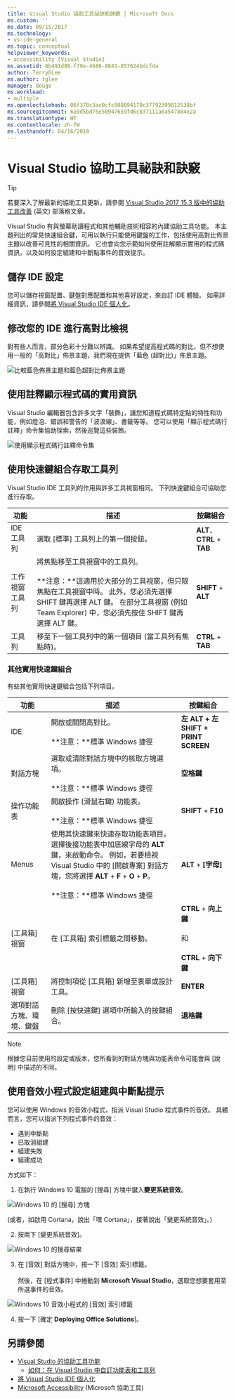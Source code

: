 ```yaml
---
title: Visual Studio 協助工具祕訣和訣竅 | Microsoft Docs
ms.custom: ''
ms.date: 09/15/2017
ms.technology:
- vs-ide-general
ms.topic: conceptual
helpviewer_keywords:
- accessibility [Visual Studio]
ms.assetid: 6b491d88-f79e-4686-8841-857624bdcfda
author: TerryGLee
ms.author: tglee
manager: douge
ms.workload:
- multiple
ms.openlocfilehash: 06f378c3ac0cfc808094170c37792399812538bf
ms.sourcegitcommit: 6a9d5bd75e50947659fd6c837111a6a547884e2a
ms.translationtype: HT
ms.contentlocale: zh-TW
ms.lasthandoff: 04/16/2018
---
```

# <a name="accessibility-tips-and-tricks-for-visual-studio"></a>Visual Studio 協助工具祕訣和訣竅
> [!TIP]
> 若要深入了解最新的協助工具更新，請參閱 [Visual Studio 2017 15.3 版中的協助工具改善](https://blogs.msdn.microsoft.com/visualstudio/2017/08/14/accessibility-improvements-in-visual-studio-2017-version-15-3/) \(英文\) 部落格文章。

Visual Studio 有與螢幕助讀程式和其他輔助技術相容的內建協助工具功能。 本主題列出的常見快速組合鍵，可用以執行只能使用鍵盤的工作，包括使用高對比佈景主題以改善可見性的相關資訊。 它也會向您示範如何使用註解顯示實用的程式碼資訊，以及如何設定組建和中斷點事件的音效提示。

## <a name="save-your-ide-settings"></a>儲存 IDE 設定  
 您可以儲存視窗配置、鍵盤對應配置和其他喜好設定，來自訂 IDE 體驗。 如需詳細資訊，請參閱[將 Visual Studio IDE 個人化](../../ide/personalizing-the-visual-studio-ide.md)。  

## <a name="modify-your-ide-for-high-contrast-viewing"></a>修改您的 IDE 進行高對比檢視
對有些人而言，部分色彩十分難以辨識。 如果希望提高程式碼的對比，但不想使用一般的「高對比」佈景主題，我們現在提供「藍色 (超對比)」佈景主題。

  ![比較藍色佈景主題和藍色超對比佈景主題](media/blue-extra-contrast-theme.png "看到藍色佈景主題和藍色超對比佈景主題之間的差異")

## <a name="use-annotations-to-reveal-useful-information-about-your-code"></a>使用註釋顯示程式碼的實用資訊

Visual Studio 編輯器包含許多文字「裝飾」，讓您知道程式碼特定點的特性和功能，例如燈泡、錯誤和警告的「波浪線」、書籤等等。 您可以使用「顯示程式碼行註釋」命令集協助探索，然後巡覽這些裝飾。

  ![使用顯示程式碼行註釋命令集](media/show-line-annotations-command-set.png "示範如何設定顯示程式碼行註釋命令集")

## <a name="access-toolbars-by-using-shortcut-key-combinations"></a>使用快速鍵組合存取工具列
Visual Studio IDE 工具列的作用與許多工具視窗相同。 下列快速鍵組合可協助您進行存取。

|功能|描述|按鍵組合|  
|-------------|-----------------|---------------------|  
|IDE 工具列|選取 [標準] 工具列上的第一個按鈕。|**ALT**、**CTRL** + **TAB**|  
|工作視窗工具列|將焦點移至工具視窗中的工具列。 <br> <br> **注意：**這適用於大部分的工具視窗，但只限焦點在工具視窗中時。 此外，您必須先選擇 SHIFT 鍵再選擇 ALT 鍵。 在部分工具視窗 (例如 Team Explorer) 中，您必須先按住 SHIFT 鍵再選擇 ALT 鍵。|**SHIFT** + **ALT**|
|工具列|移至下一個工具列中的第一個項目 (當工具列有焦點時)。|**CTRL** + **TAB**|

### <a name="other-useful-shortcut-key-combinations"></a>其他實用快速鍵組合  
有些其他實用快速鍵組合包括下列項目。

|功能|描述|按鍵組合|  
|-------------|-----------------|---------------------|  
|IDE|開啟或關閉高對比。 <br> <br> **注意：**標準 Windows 捷徑|**左 ALT + 左 SHIFT + PRINT SCREEN**|  
|對話方塊|選取或清除對話方塊中的核取方塊選項。 <br> <br> **注意：**標準 Windows 捷徑|**空格鍵**|  
|操作功能表|開啟操作 (滑鼠右鍵) 功能表。 <br> <br> **注意：**標準 Windows 捷徑|**SHIFT** + **F10**|
|Menus|使用其快速鍵來快速存取功能表項目。 選擇後接功能表中加底線字母的 **ALT** 鍵，來啟動命令。 例如，若要檢視 Visual Studio 中的 [開啟專案] 對話方塊，您將選擇 **ALT** + **F** + **O** + **P**。  <br><br> **注意：**標準 Windows 捷徑|**ALT** + **[字母]**|
|[工具箱] 視窗|在 [工具箱] 索引標籤之間移動。|**CTRL** + **向上鍵**<br /><br /> 和<br /><br /> **CTRL** + **向下鍵**|  
|[工具箱] 視窗|將控制項從 [工具箱] 新增至表單或設計工具。|**ENTER**|  
|選項對話方塊、環境、鍵盤|刪除 [按快速鍵] 選項中所輸入的按鍵組合。|**退格鍵**|  

> [!NOTE]
>  根據您目前使用的設定或版本，您所看到的對話方塊與功能表命令可能會與 [說明] 中描述的不同。  


## <a name="use-the-sound-applet-to-set-build-and-breakpoint-cues"></a>使用音效小程式設定組建與中斷點提示
您可以使用 Windows 的音效小程式，指派 Visual Studio 程式事件的音效。 具體而言，您可以指派下列程式事件的音效：

 * 遇到中斷點
 * 已取消組建
 * 組建失敗
 * 組建成功

方式如下：

1. 在執行 Windows 10 電腦的 [搜尋] 方塊中鍵入**變更系統音效**。

  ![Windows 10 的 [搜尋] 方塊](media/type-here-to-search.png "在執行 Windows 10 電腦的 [搜尋] 方塊中鍵入音效")

  (或者，如啟用 Cortana，說出「嘿 Cortana」，接著說出「變更系統音效」。)

2. 按兩下 [變更系統音效]。

  ![Windows 10 的搜尋結果](media/change-system-sounds.png "按兩下搜尋結果中的 [變更系統音效]")

3. 在 [音效] 對話方塊中，按一下 [音效] 索引標籤。 <br><br>
 然後，在 [程式事件] 中捲動到 **Microsoft Visual Studio**，選取您想要套用至所選事件的音效。

  ![Windows 10 音效小程式的 [音效] 索引標籤](media/sound-applet.png "按兩下搜尋結果中的 [變更系統音效]")

4. 按一下 [確定 **Deploying Office Solutions**]。



## <a name="see-also"></a>另請參閱  
* [Visual Studio 的協助工具功能](../../ide/reference/accessibility-features-of-visual-studio.md)
  * [如何：在 Visual Studio 中自訂功能表和工具列](../../ide/how-to-customize-menus-and-toolbars-in-visual-studio.md)
* [將 Visual Studio IDE 個人化](../../ide/personalizing-the-visual-studio-ide.md)
* [Microsoft Accessibility](https://www.microsoft.com/Accessibility) (Microsoft 協助工具)
